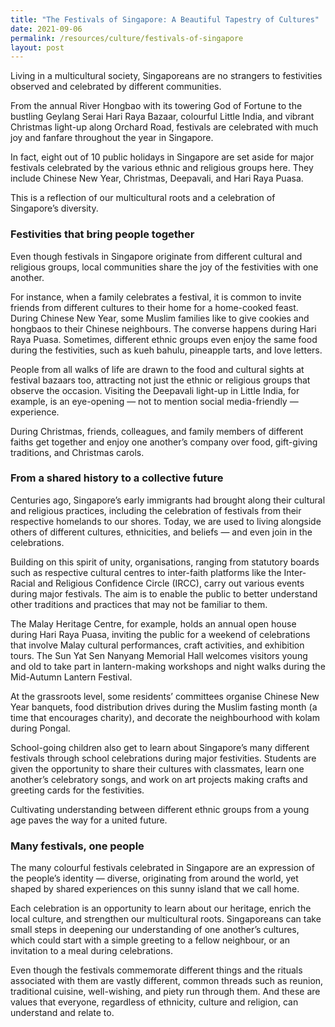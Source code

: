 ```yaml
---
title: "The Festivals of Singapore: A Beautiful Tapestry of Cultures"
date: 2021-09-06
permalink: /resources/culture/festivals-of-singapore
layout: post
---
```

Living in a multicultural society, Singaporeans are no strangers to festivities observed and celebrated by different communities.

From the annual River Hongbao with its towering God of Fortune to the bustling Geylang Serai Hari Raya Bazaar, colourful Little India, and vibrant Christmas light-up along Orchard Road, festivals are celebrated with much joy and fanfare throughout the year in Singapore.

In fact, eight out of 10 public holidays in Singapore are set aside for major festivals celebrated by the various ethnic and religious groups here. They include Chinese New Year, Christmas, Deepavali, and Hari Raya Puasa.

This is a reflection of our multicultural roots and a celebration of Singapore’s diversity.

### Festivities that bring people together

Even though festivals in Singapore originate from different cultural and religious groups, local communities share the joy of the festivities with one another.

For instance, when a family celebrates a festival, it is common to invite friends from different cultures to their home for a home-cooked feast. During Chinese New Year, some Muslim families like to give cookies and hongbaos to their Chinese neighbours. The converse happens during Hari Raya Puasa. Sometimes, different ethnic groups even enjoy the same food during the festivities, such as kueh bahulu, pineapple tarts, and love letters.

People from all walks of life are drawn to the food and cultural sights at festival bazaars too, attracting not just the ethnic or religious groups that observe the occasion. Visiting the Deepavali light-up in Little India, for example, is an eye-opening — not to mention social media-friendly — experience.

During Christmas, friends, colleagues, and family members of different faiths get together and enjoy one another’s company over food, gift-giving traditions, and Christmas carols.

### From a shared history to a collective future

Centuries ago, Singapore’s early immigrants had brought along their cultural and religious practices, including the celebration of festivals from their respective homelands to our shores. Today, we are used to living alongside others of different cultures, ethnicities, and beliefs — and even join in the celebrations.

Building on this spirit of unity, organisations, ranging from statutory boards such as respective cultural centres to inter-faith platforms like the Inter-Racial and Religious Confidence Circle (IRCC), carry out various events during major festivals. The aim is to enable the public to better understand other traditions and practices that may not be familiar to them.

The Malay Heritage Centre, for example, holds an annual open house during Hari Raya Puasa, inviting the public for a weekend of celebrations that involve Malay cultural performances, craft activities, and exhibition tours. The Sun Yat Sen Nanyang Memorial Hall welcomes visitors young and old to take part in lantern-making workshops and night walks during the Mid-Autumn Lantern Festival.

At the grassroots level, some residents’ committees organise Chinese New Year banquets, food distribution drives during the Muslim fasting month (a time that encourages charity), and decorate the neighbourhood with kolam during Pongal.

School-going children also get to learn about Singapore’s many different festivals through school celebrations during major festivities. Students are given the opportunity to share their cultures with classmates, learn one another’s celebratory songs, and work on art projects making crafts and greeting cards for the festivities.

Cultivating understanding between different ethnic groups from a young age paves the way for a united future.

### Many festivals, one people

The many colourful festivals celebrated in Singapore are an expression of the people’s identity — diverse, originating from around the world, yet shaped by shared experiences on this sunny island that we call home.

Each celebration is an opportunity to learn about our heritage, enrich the local culture, and strengthen our multicultural roots. Singaporeans can take small steps in deepening our understanding of one another’s cultures, which could start with a simple greeting to a fellow neighbour, or an invitation to a meal during celebrations.

Even though the festivals commemorate different things and the rituals associated with them are vastly different, common threads such as reunion, traditional cuisine, well-wishing, and piety run through them. And these are values that everyone, regardless of ethnicity, culture and religion, can understand and relate to.
